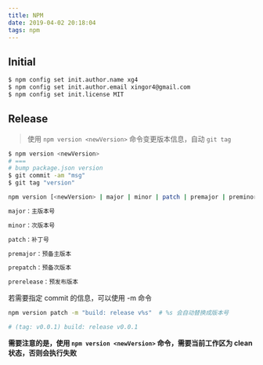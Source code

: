 ```yaml
---
title: NPM
date: 2019-04-02 20:18:04
tags: npm
---
```


## Initial

```bash
$ npm config set init.author.name xg4
$ npm config set init.author.email xingor4@gmail.com
$ npm config set init.license MIT
```

## Release

> 使用 `npm version <newVersion>` 命令变更版本信息，自动 `git tag`

```bash
$ npm version <newVersion>
# ===
# bump package.json version
$ git commit -am "msg"
$ git tag "version"
```

```bash
npm version [<newVersion> | major | minor | patch | premajor | preminor | prepatch | prerelease [--preid=<prerelease-id>] | from-git]

major：主版本号

minor：次版本号

patch：补丁号

premajor：预备主版本

prepatch：预备次版本

prerelease：预发布版本
```

若需要指定 commit 的信息，可以使用 -m 命令

```bash
npm version patch -m "build: release v%s"  # %s 会自动替换成版本号

# (tag: v0.0.1) build: release v0.0.1
```

**需要注意的是，使用 `npm version <newVersion>` 命令，需要当前工作区为 clean 状态，否则会执行失败**
